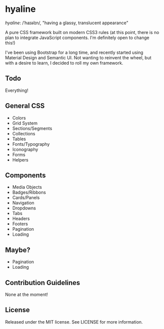 # hyaline
_hyaline_: /ˈhaɪəlɪn/, "having a glassy, translucent appearance"

A pure CSS framework built on modern CSS3 rules (at this point, there is no plan to
integrate JavaScript components.  I'm definitely open to change this!)

I've been using Bootstrap for a long time, and recently started using Material Design
and Semantic UI.  Not wanting to reinvent the wheel, but with a desire to learn,
I decided to roll my own framework.

## Todo

Everything!

## General CSS

* Colors
* Grid System
* Sections/Segments
* Collections
* Tables
* Fonts/Typography
* Iconography
* Forms
* Helpers

## Components

* Media Objects
* Badges/Ribbons
* Cards/Panels
* Navigation
* Dropdowns
* Tabs
* Headers
* Footers
* Pagination
* Loading

## Maybe?

* Pagination
* Loading

## Contribution Guidelines

None at the moment!

## License

Released under the MIT license.  See LICENSE for more information.